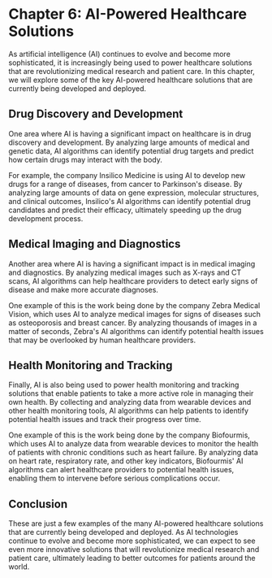 Chapter 6: AI-Powered Healthcare Solutions
==========================================

As artificial intelligence (AI) continues to evolve and become more sophisticated, it is increasingly being used to power healthcare solutions that are revolutionizing medical research and patient care. In this chapter, we will explore some of the key AI-powered healthcare solutions that are currently being developed and deployed.

Drug Discovery and Development
------------------------------

One area where AI is having a significant impact on healthcare is in drug discovery and development. By analyzing large amounts of medical and genetic data, AI algorithms can identify potential drug targets and predict how certain drugs may interact with the body.

For example, the company Insilico Medicine is using AI to develop new drugs for a range of diseases, from cancer to Parkinson's disease. By analyzing large amounts of data on gene expression, molecular structures, and clinical outcomes, Insilico's AI algorithms can identify potential drug candidates and predict their efficacy, ultimately speeding up the drug development process.

Medical Imaging and Diagnostics
-------------------------------

Another area where AI is having a significant impact is in medical imaging and diagnostics. By analyzing medical images such as X-rays and CT scans, AI algorithms can help healthcare providers to detect early signs of disease and make more accurate diagnoses.

One example of this is the work being done by the company Zebra Medical Vision, which uses AI to analyze medical images for signs of diseases such as osteoporosis and breast cancer. By analyzing thousands of images in a matter of seconds, Zebra's AI algorithms can identify potential health issues that may be overlooked by human healthcare providers.

Health Monitoring and Tracking
------------------------------

Finally, AI is also being used to power health monitoring and tracking solutions that enable patients to take a more active role in managing their own health. By collecting and analyzing data from wearable devices and other health monitoring tools, AI algorithms can help patients to identify potential health issues and track their progress over time.

One example of this is the work being done by the company Biofourmis, which uses AI to analyze data from wearable devices to monitor the health of patients with chronic conditions such as heart failure. By analyzing data on heart rate, respiratory rate, and other key indicators, Biofourmis' AI algorithms can alert healthcare providers to potential health issues, enabling them to intervene before serious complications occur.

Conclusion
----------

These are just a few examples of the many AI-powered healthcare solutions that are currently being developed and deployed. As AI technologies continue to evolve and become more sophisticated, we can expect to see even more innovative solutions that will revolutionize medical research and patient care, ultimately leading to better outcomes for patients around the world.

